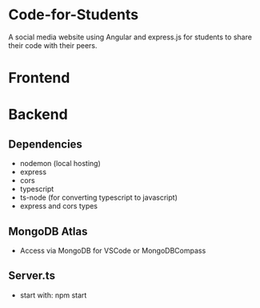 # Code-for-Students

A social media website using Angular and express.js for students to share their code with their peers. 

# Frontend

# Backend

## Dependencies

- nodemon (local hosting)
- express
- cors
- typescript
- ts-node (for converting typescript to javascript)
- express and cors types

## MongoDB Atlas

- Access via MongoDB for VSCode or MongoDBCompass

## Server.ts

- start with: npm start